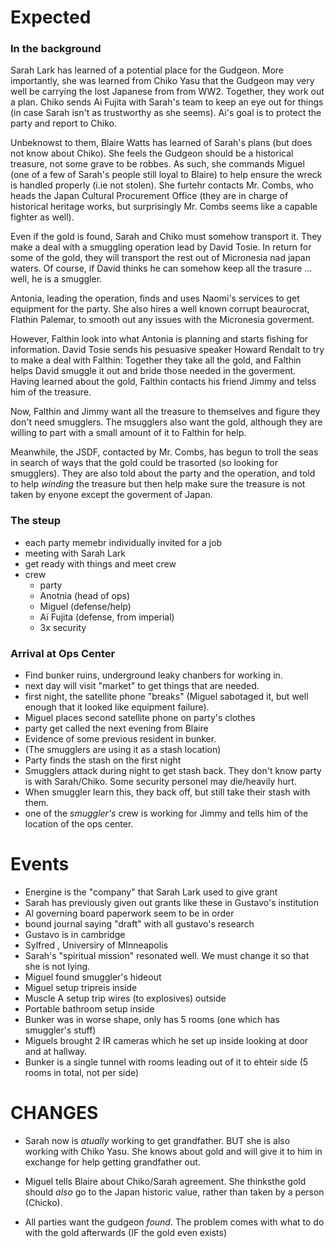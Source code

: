 # Expected

### In the background

Sarah Lark has learned of a potential place for the Gudgeon. More importantly, she was learned from Chiko Yasu that the Gudgeon may very well be carrying the lost Japanese from from WW2. Together, they work out a plan. Chiko sends Ai Fujita with Sarah's team to keep an eye out for things (in case Sarah isn't as trustworthy as she seems). Ai's goal is to protect the party and report to Chiko.

Unbeknowst to them, Blaire Watts has learned of Sarah's plans (but does not know about Chiko). She feels the Gudgeon should be a historical treasure, not some grave to be robbes. As such, she commands Miguel (one of a few of Sarah's people still loyal to Blaire) to help ensure the wreck is handled properly (i.ie not stolen). She furtehr contacts Mr. Combs, who heads the Japan Cultural Procurement Office (they are in charge of historical heritage works, but surprisingly Mr. Combs seems like a capable fighter as well).

Even if the gold is found, Sarah and Chiko must somehow transport it. They make a deal with a smuggling operation lead by David Tosie. In return for some of the gold, they will transport the rest out of Micronesia nad japan waters. Of course, if David thinks he can somehow keep all the trasure ... well, he is a smuggler.

Antonia, leading the operation, finds and uses Naomi's services to get equipment for the party. She also hires a well known corrupt beaurocrat, Flathin Palemar, to smooth out any issues with the Micronesia goverment.

However, Falthin look into what Antonia is planning and starts fishing for information. David Tosie sends his pesuasive speaker Howard Rendalt to try to make a deal with Falthin: Together they take all the gold, and Falthin helps David smuggle it out and bride those needed in the goverment. Having learned about the gold, Falthin contacts his friend Jimmy and telss him of the treasure. 

Now, Falthin and Jimmy want all the treasure to themselves and figure they don't need smugglers. The msugglers also want the gold, although they are willing to part with a small amount of it to Falthin for help. 

Meanwhile, the JSDF, contacted by Mr. Combs, has begun to troll the seas in search of ways that the gold could be trasorted (so looking for smugglers). They are also told about the party and the operation, and told to help *winding* the treasure but then help make sure the treasure is not taken by enyone except the goverment of Japan.

### The steup

- each party memebr individually invited for a job
- meeting with Sarah Lark
- get ready with things and meet crew
- crew
  - party
  - Anotnia (head of ops)
  - Miguel (defense/help)
  - Ai Fujita (defense, from imperial)
  - 3x security

### Arrival at Ops Center

- Find bunker ruins, underground leaky chanbers for working in.
- next day will visit "market" to get things that are needed.
- first night, the satellite phone "breaks" (Miguel sabotaged it, but well enough that it looked like equipment failure).
- Miguel places second satellite phone on party's clothes
- party get called the next evening from Blaire
- Evidence of some previous resident in bunker.
- (The smugglers are using it as a stash location)
- Party finds the stash on the first night
- Smugglers attack during night to get stash back. They don't know party is with Sarah/Chiko. Some security personel may die/heavily hurt.
- When smuggler learn this, they back off, but still take their stash with them.
- one of the *smuggler's* crew is working for Jimmy and tells him of the location of the ops center.

# Events

- Energine is the "company" that Sarah Lark used to give grant
- Sarah has previously given out grants like these in Gustavo's institution
- Al governing board paperwork seem to be in order
- bound journal saying "draft" with all gustavo's research
- Gustavo is in cambridge
- Sylfred , Universiry of MInneapolis
- Sarah's "spiritual mission" resonated well. We must change it so that she is not lying.
- Miguel found smuggler's hideout
- Miguel setup tripreis inside
- Muscle A setup trip wires (to explosives) outside
- Portable bathroom setup inside
- Bunker was in worse shape, only has 5 rooms (one which has smuggler's stuff)
- Miguels brought 2 IR cameras which he set up inside looking at door and at hallway.
- Bunker is a single tunnel with rooms leading out of it to ehteir side (5 rooms in total, not per side)


# CHANGES

- Sarah now is *atually* working to get grandfather. BUT she is also working with Chiko Yasu. She knows about gold and will give it to him in exchange for help getting grandfather out.

- Miguel tells Blaire about Chiko/Sarah agreement. She thinksthe gold should *also* go to the Japan historic value, rather than taken by a person (Chicko).

- All parties want the gudgeon *found*. The problem comes with what to do with the gold afterwards (IF the gold even exists)

